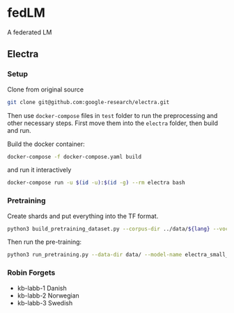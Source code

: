 # fedLM

A federated LM

## Electra

### Setup

Clone from original source

```bash
git clone git@github.com:google-research/electra.git
```

Then use `docker-compose` files in `test` folder to run the preprocessing and
other necessary steps.
First move them into the `electra` folder, then build and run.

Build the docker container:

```bash
docker-compose -f docker-compose.yaml build
```

and run it interactively

```bash
docker-compose run -u $(id -u):$(id -g) --rm electra bash
```

### Pretraining

Create shards and put everything into the TF format.

```bash
python3 build_pretraining_dataset.py --corpus-dir ../data/${lang} --vocab-file ../data/vocab.${lang}.txt --output-dir ./data/ --max-seq-length 128 --num-processes 15 --blanks-separate-docs True --do-lower-case
```

Then run the pre-training:

```bash
python3 run_pretraining.py --data-dir data/ --model-name electra_small_$lang --hparams '{"debug": false, "do_train": true, "do_eval": false, "vocab_size": 31000, "vocab_file": "vocab.$lang.txt"}'
```

### Robin Forgets

- kb-labb-1 Danish
- kb-labb-2 Norwegian
- kb-labb-3 Swedish
